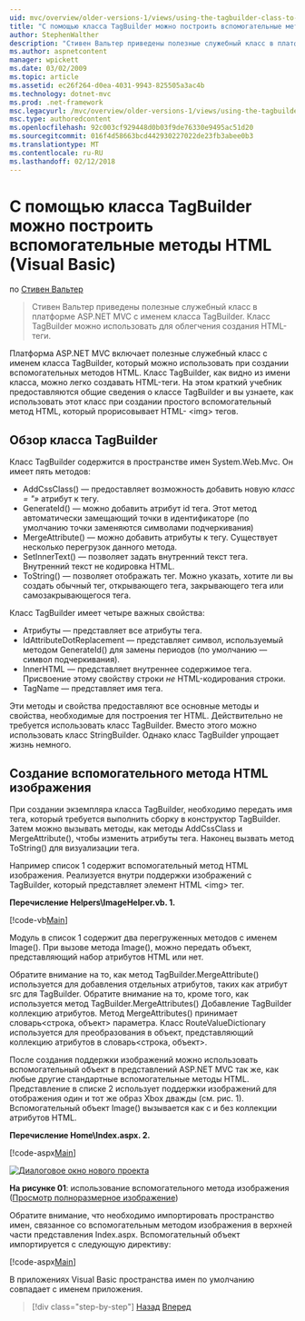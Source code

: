 ```yaml
---
uid: mvc/overview/older-versions-1/views/using-the-tagbuilder-class-to-build-html-helpers-vb
title: "С помощью класса TagBuilder можно построить вспомогательные методы HTML (VB) | Документы Microsoft"
author: StephenWalther
description: "Стивен Вальтер приведены полезные служебный класс в платформе ASP.NET MVC с именем класса TagBuilder. Легко можно использовать класс TagBuilder..."
ms.author: aspnetcontent
manager: wpickett
ms.date: 03/02/2009
ms.topic: article
ms.assetid: ec26f264-d0ea-4031-9943-825505a3ac4b
ms.technology: dotnet-mvc
ms.prod: .net-framework
msc.legacyurl: /mvc/overview/older-versions-1/views/using-the-tagbuilder-class-to-build-html-helpers-vb
msc.type: authoredcontent
ms.openlocfilehash: 92c003cf929448d0b03f9de76330e9495ac51d20
ms.sourcegitcommit: 016f4d58663bcd442930227022de23fb3abee0b3
ms.translationtype: MT
ms.contentlocale: ru-RU
ms.lasthandoff: 02/12/2018
---
```

<a name="using-the-tagbuilder-class-to-build-html-helpers-vb"></a>С помощью класса TagBuilder можно построить вспомогательные методы HTML (Visual Basic)
====================
по [Стивен Вальтер](https://github.com/StephenWalther)

> Стивен Вальтер приведены полезные служебный класс в платформе ASP.NET MVC с именем класса TagBuilder. Класс TagBuilder можно использовать для облегчения создания HTML-теги.


Платформа ASP.NET MVC включает полезные служебный класс с именем класса TagBuilder, который можно использовать при создании вспомогательных методов HTML. Класс TagBuilder, как видно из имени класса, можно легко создавать HTML-теги. На этом краткий учебник предоставляются общие сведения о классе TagBuilder и вы узнаете, как использовать этот класс при создании простого вспомогательный метод HTML, который прорисовывает HTML- &lt;img&gt; тегов.

## <a name="overview-of-the-tagbuilder-class"></a>Обзор класса TagBuilder

Класс TagBuilder содержится в пространстве имен System.Web.Mvc. Он имеет пять методов:

- AddCssClass() — предоставляет возможность добавить новую *класс = "»* атрибут к тегу.
- GenerateId() — можно добавить атрибут id тега. Этот метод автоматически замещающий точки в идентификаторе (по умолчанию точки заменяются символами подчеркивания)
- MergeAttribute() — можно добавить атрибуты к тегу. Существует несколько перегрузок данного метода.
- SetInnerText() — позволяет задать внутренний текст тега. Внутренний текст не кодировка HTML.
- ToString() — позволяет отображать тег. Можно указать, хотите ли вы создать обычный тег, открывающего тега, закрывающего тега или самозакрывающегося тега.
  

Класс TagBuilder имеет четыре важных свойства:

- Атрибуты — представляет все атрибуты тега.
- IdAttributeDotReplacement — представляет символ, используемый методом GenerateId() для замены периодов (по умолчанию — символ подчеркивания).
- InnerHTML — представляет внутреннее содержимое тега. Присвоение этому свойству строки *не* HTML-кодирования строки.
- TagName — представляет имя тега.

Эти методы и свойства предоставляют все основные методы и свойства, необходимые для построения тег HTML. Действительно не требуется использовать класс TagBuilder. Вместо этого можно использовать класс StringBuilder. Однако класс TagBuilder упрощает жизнь немного.

## <a name="creating-an-image-html-helper"></a>Создание вспомогательного метода HTML изображения

При создании экземпляра класса TagBuilder, необходимо передать имя тега, который требуется выполнить сборку в конструктор TagBuilder. Затем можно вызывать методы, как методы AddCssClass и MergeAttribute(), чтобы изменить атрибуты тега. Наконец вызвать метод ToString() для визуализации тега.

Например список 1 содержит вспомогательный метод HTML изображения. Реализуется внутри поддержки изображений с TagBuilder, который представляет элемент HTML &lt;img&gt; тег.

**Перечисление Helpers\ImageHelper.vb. 1.**

[!code-vb[Main](using-the-tagbuilder-class-to-build-html-helpers-vb/samples/sample1.vb)]

Модуль в список 1 содержит два перегруженных методов с именем Image(). При вызове метода Image(), можно передать объект, представляющий набор атрибутов HTML или нет.

Обратите внимание на то, как метод TagBuilder.MergeAttribute() используется для добавления отдельных атрибутов, таких как атрибут src для TagBuilder. Обратите внимание на то, кроме того, как используется метод TagBuilder.MergeAttributes() Добавление TagBuilder коллекцию атрибутов. Метод MergeAttributes() принимает словарь&lt;строка, объект&gt; параметра. Класс RouteValueDictionary используется для преобразования в объект, представляющий коллекцию атрибутов в словарь&lt;строка, объект&gt;.

После создания поддержки изображений можно использовать вспомогательный объект в представлений ASP.NET MVC так же, как любые другие стандартные вспомогательные методы HTML. Представление в списке 2 использует поддержки изображений для отображения один и тот же образ Xbox дважды (см. рис. 1). Вспомогательный объект Image() вызывается как с и без коллекции атрибутов HTML.

**Перечисление Home\Index.aspx. 2.**

[!code-aspx[Main](using-the-tagbuilder-class-to-build-html-helpers-vb/samples/sample2.aspx)]


[![Диалоговое окно нового проекта](using-the-tagbuilder-class-to-build-html-helpers-vb/_static/image1.jpg)](using-the-tagbuilder-class-to-build-html-helpers-vb/_static/image1.png)

**На рисунке 01**: использование вспомогательного метода изображения ([Просмотр полноразмерное изображение](using-the-tagbuilder-class-to-build-html-helpers-vb/_static/image2.png))


Обратите внимание, что необходимо импортировать пространство имен, связанное со вспомогательным методом изображения в верхней части представления Index.aspx. Вспомогательный объект импортируется с следующую директиву:

[!code-aspx[Main](using-the-tagbuilder-class-to-build-html-helpers-vb/samples/sample3.aspx)]

В приложениях Visual Basic пространства имен по умолчанию совпадает с именем приложения.

>[!div class="step-by-step"]
[Назад](creating-custom-html-helpers-vb.md)
[Вперед](creating-page-layouts-with-view-master-pages-vb.md)
